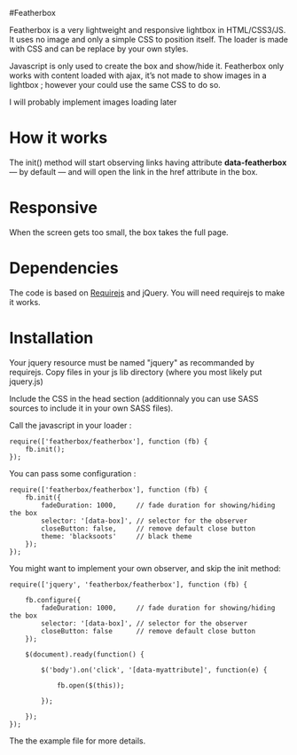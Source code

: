 #Featherbox

Featherbox is a very lightweight and responsive lightbox in HTML/CSS3/JS.
It uses no image and only a simple CSS to position itself. The loader is made
with CSS and can be replace by your own styles.

Javascript is only used to create the box and show/hide it.
Featherbox only works with content loaded with ajax, it’s not made to show
images in a lightbox ; however your could use the same CSS to do so.

I will probably implement images loading later


# How it works

The init() method will start observing links having attribute
**data-featherbox** — by default — and will open the link in the href attribute
in the box.

# Responsive

When the screen gets too small, the box takes the full page.


# Dependencies

The code is based on [Requirejs](http://requirejs.org/) and jQuery.
You will need requirejs to make it works.


# Installation

Your jquery resource must be named "jquery" as recommanded by requirejs.
Copy files in your js lib directory (where you most likely put jquery.js)

Include the CSS in the head section (additionnaly you can use SASS sources to
include it in your own SASS files).

Call the javascript in your loader :

    require(['featherbox/featherbox'], function (fb) {
        fb.init();
    });

You can pass some configuration :

    require(['featherbox/featherbox'], function (fb) {
        fb.init({
            fadeDuration: 1000,     // fade duration for showing/hiding the box
            selector: '[data-box]', // selector for the observer
            closeButton: false,     // remove default close button
            theme: 'blacksoots'     // black theme
        });
    });

You might want to implement your own observer, and skip the init method:

    require(['jquery', 'featherbox/featherbox'], function (fb) {

        fb.configure({
            fadeDuration: 1000,     // fade duration for showing/hiding the box
            selector: '[data-box]', // selector for the observer
            closeButton: false      // remove default close button
        });

        $(document).ready(function() {

            $('body').on('click', '[data-myattribute]', function(e) {

                fb.open($(this));

            });

        });
    });


The the example file for more details.

